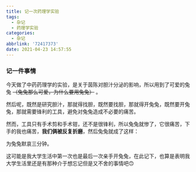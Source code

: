 ```yaml
---
title: 记一次药理学实验
tags:
  - 杂记
  - 药理学实验
categories:
  - 杂记
abbrlink: '72417373'
date: 2021-04-23 14:57:55
---
```

### 记一件事情 

今天做了中药药理学的实验，是关于茵陈对胆汁分泌的影响，所以用到了可爱的兔兔 ~~（兔兔那么可爱，为什么要用兔兔）~~ 。

然后呢，既然是研究胆汁，那就得找胆，既然要找胆，那就得开兔兔，既然要开兔兔，那就需要锋利的工具，避免对兔兔造成不必要的痛苦。
<!--more-->
然而，工具只有手术剪和手术钳，还不是很锋利，所以兔兔就惨了，它很痛苦，下手的我也痛苦，**我们俩被反复折磨**，然后兔兔就成了这样：

为兔兔默哀三分钟。

这可能是我大学生活中第一次也是最后一次亲手开兔兔，在此记下，也算是表明我大学生活里还是有那种介于想忘记但是又不舍的事情吧🙃



